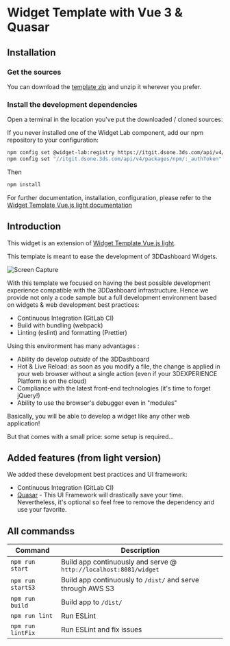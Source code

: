 <!-- markdownlint-disable MD001 MD024 -->

# Widget Template with Vue 3 & Quasar

## Installation

### Get the sources

You can download the [template zip](https://btcc.s3-eu-west-1.amazonaws.com/widget-lab/templates/vue3-quasar.zip) and unzip it wherever you prefer.

### Install the development dependencies

Open a terminal in the location you've put the downloaded / cloned sources:

If you never installed one of the Widget Lab component, add our npm repository to your configuration:

```bash
npm config set @widget-lab:registry https://itgit.dsone.3ds.com/api/v4/packages/npm/
npm config set "//itgit.dsone.3ds.com/api/v4/packages/npm/:_authToken" "61qKzSxnrLqyeyBy1H-o"
```

Then

```bash
npm install
```

For further documentation, installation, configuration, please refer to the [Widget Template Vue.js light documentation](https://itgit.dsone.3ds.com/widget-lab/widget-template-vue-light/blob/master/Configuration.md)

## Introduction

This widget is an extension of [Widget Template Vue.js light](https://itgit.dsone.3ds.com/widget-lab/widget-template-vue-light).

This template is meant to ease the development of 3DDashboard Widgets.

![Screen Capture](https://btcc.s3-eu-west-1.amazonaws.com/WidgetLab/ressources/WidgetTemplateDemoQuasarV1.gif)

With this template we focused on having the best possible development experience compatible with the 3DDashboard infrastructure. Hence we provide not only a code sample but a full development environment based on widgets & web development best practices:

- Continuous Integration (GitLab CI)
- Build with bundling (webpack)
- Linting (eslint) and formatting (Prettier)

Using this environment has many advantages :

- Ability do develop _outside_ of the 3DDashboard
- Hot & Live Reload: as soon as you modify a file, the change is applied in your web browser without a single action (even if your 3DEXPERIENCE Platform is on the cloud)
- Compliance with the latest front-end technologies (it's time to forget jQuery!)
- Ability to use the browser's debugger even in "modules"

Basically, you will be able to develop a widget like any other web application!

But that comes with a small price: some setup is required...

## Added features (from light version)

We added these development best practices and UI framework:

- Continuous Integration (GitLab CI)
- [Quasar](https://quasar.dev/introduction-to-quasar) - This UI Framework will drastically save your time. Nevertheless, it's optional so feel free to remove the dependency and use your favorite.

## All commandss

| Command           | Description                                                       |
| ----------------- | ----------------------------------------------------------------- |
| `npm run start`   | Build app continuously and serve @ `http://localhost:8081/widget` |
| `npm run startS3` | Build app continuously to `/dist/` and serve through AWS S3       |
| `npm run build`   | Build app to `/dist/`                                             |
| `npm run lint`    | Run ESLint                                                        |
| `npm run lintFix` | Run ESLint and fix issues                                         |
